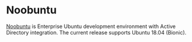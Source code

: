 # Noobuntu

[Noobuntu](//github.com/noobient/noobuntu) is Enterprise Ubuntu development environment with Active Directory integration. The current release supports Ubuntu 18.04 (Bionic).
